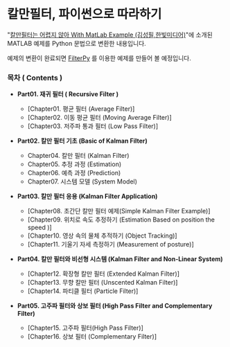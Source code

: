# 칼만필터, 파이썬으로 따라하기 

"[칼만필터는 어렵지 않아 With MatLab Example (김성필,한빛미디어)](http://www.yes24.com/Product/Goods/73621194)"에 소개된 MATLAB 예제를 Python 문법으로 변환한 내용입니다.

예제의 변환이 완료되면 [FilterPy](https://filterpy.readthedocs.io/en/latest/) 를 이용한 예제를 만들어 볼 예정입니다.


### 목차 ( Contents )
* **Part01. 재귀 필터 ( Recursive Filter )**
  * [Chapter01. 평균 필터 (Average Filter)]
  * [Chapter02. 이동 평균 필터 (Moving Average Filter)]
  * [Chapter03. 저주파 통과 필터 (Low Pass Filter)]


* **Part02. 칼만 필터 기초 (Basic of Kalman Filter)**
  * Chapter04. 칼만 필터 (Kalman Filter)
  * Chapter05. 추정 과정 (Estimation)
  * Chapter06. 예측 과정 (Prediction)
  * Chapter07. 시스템 모델 (System Model)

* **Part03. 칼만 필터 응용 (Kalman Filter Application)**
  * [Chapter08. 초간단 칼만 필터 예제(Simple Kalman Filter Example)]
  * [Chapter09. 위치로 속도 추정하기 (Estimation Based on position the speed )]
  * [Chapter10. 영상 속의 물체 추적하기 (Object Tracking)]
  * [Chapter11. 기울기 자세 측정하기 (Measurement of posture)]  


* **Part04. 칼만 필터와 비선형 시스템 (Kalman Filter and Non-Linear System)**
  * [Chapter12. 확장형 칼만 필터 (Extended Kalman Filter)]
  * [Chapter13. 무향 칼만 필터 (Unscented Kalman Filter)]
  * [Chapter14. 파티클 필터 (Particle Filter)]


* **Part05. 고주파 필터와 상보 필터 (High Pass Filter and Complementary Filter)**
  * [Chapter15. 고주파 필터(High Pass Filter)]
  * [Chapter16. 상보 필터 (Complementary Filter)]
